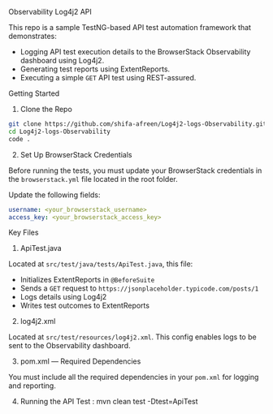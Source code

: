 Observability Log4j2 API 

This repo is a sample TestNG-based API test automation framework that demonstrates:

- Logging API test execution details to the BrowserStack Observability dashboard using Log4j2.
- Generating  test reports using ExtentReports.
- Executing a simple `GET` API test using REST-assured.

Getting Started

 1. Clone the Repo 

```bash
git clone https://github.com/shifa-afreen/Log4j2-logs-Observability.git
cd Log4j2-logs-Observability
code .
````

2. Set Up BrowserStack Credentials

Before running the tests, you must update your BrowserStack credentials in the `browserstack.yml` file located in the root folder.

Update the following fields:

```yaml
username: <your_browserstack_username>
access_key: <your_browserstack_access_key>
```

Key Files

 1. ApiTest.java

Located at `src/test/java/tests/ApiTest.java`, this file:

* Initializes ExtentReports in `@BeforeSuite`
* Sends a `GET` request to `https://jsonplaceholder.typicode.com/posts/1`
* Logs details using Log4j2
* Writes test outcomes to ExtentReports

 2. log4j2.xml

Located at `src/test/resources/log4j2.xml`. This config enables logs to be sent to the Observability dashboard.



3.  pom.xml — Required Dependencies

You must include all the required dependencies in your `pom.xml` for logging and reporting.


4. Running the API Test : mvn clean test -Dtest=ApiTest




